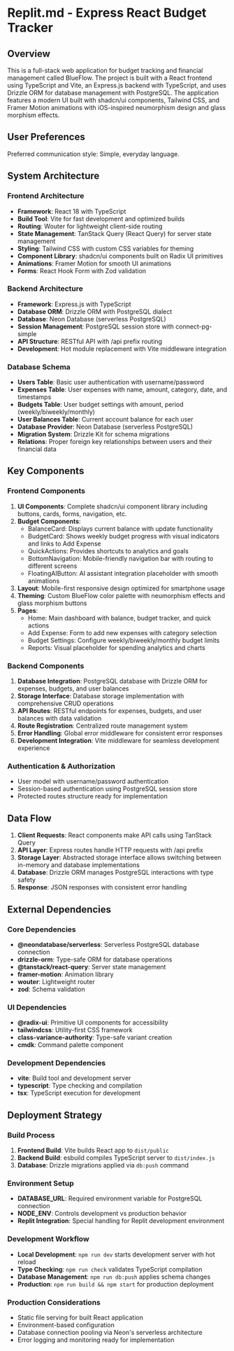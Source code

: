 # Replit.md - Express React Budget Tracker

## Overview

This is a full-stack web application for budget tracking and financial management called BlueFlow. The project is built with a React frontend using TypeScript and Vite, an Express.js backend with TypeScript, and uses Drizzle ORM for database management with PostgreSQL. The application features a modern UI built with shadcn/ui components, Tailwind CSS, and Framer Motion animations with iOS-inspired neumorphism design and glass morphism effects.

## User Preferences

Preferred communication style: Simple, everyday language.

## System Architecture

### Frontend Architecture
- **Framework**: React 18 with TypeScript
- **Build Tool**: Vite for fast development and optimized builds
- **Routing**: Wouter for lightweight client-side routing
- **State Management**: TanStack Query (React Query) for server state management
- **Styling**: Tailwind CSS with custom CSS variables for theming
- **Component Library**: shadcn/ui components built on Radix UI primitives
- **Animations**: Framer Motion for smooth UI animations
- **Forms**: React Hook Form with Zod validation

### Backend Architecture
- **Framework**: Express.js with TypeScript
- **Database ORM**: Drizzle ORM with PostgreSQL dialect
- **Database**: Neon Database (serverless PostgreSQL)
- **Session Management**: PostgreSQL session store with connect-pg-simple
- **API Structure**: RESTful API with /api prefix routing
- **Development**: Hot module replacement with Vite middleware integration

### Database Schema
- **Users Table**: Basic user authentication with username/password
- **Expenses Table**: User expenses with name, amount, category, date, and timestamps
- **Budgets Table**: User budget settings with amount, period (weekly/biweekly/monthly)
- **User Balances Table**: Current account balance for each user
- **Database Provider**: Neon Database (serverless PostgreSQL)
- **Migration System**: Drizzle Kit for schema migrations
- **Relations**: Proper foreign key relationships between users and their financial data

## Key Components

### Frontend Components
1. **UI Components**: Complete shadcn/ui component library including buttons, cards, forms, navigation, etc.
2. **Budget Components**: 
   - BalanceCard: Displays current balance with update functionality
   - BudgetCard: Shows weekly budget progress with visual indicators and links to Add Expense
   - QuickActions: Provides shortcuts to analytics and goals
   - BottomNavigation: Mobile-friendly navigation bar with routing to different screens
   - FloatingAIButton: AI assistant integration placeholder with smooth animations
3. **Layout**: Mobile-first responsive design optimized for smartphone usage
4. **Theming**: Custom BlueFlow color palette with neumorphism effects and glass morphism buttons
5. **Pages**: 
   - Home: Main dashboard with balance, budget tracker, and quick actions
   - Add Expense: Form to add new expenses with category selection
   - Budget Settings: Configure weekly/biweekly/monthly budget limits
   - Reports: Visual placeholder for spending analytics and charts

### Backend Components
1. **Database Integration**: PostgreSQL database with Drizzle ORM for expenses, budgets, and user balances
2. **Storage Interface**: Database storage implementation with comprehensive CRUD operations
3. **API Routes**: RESTful endpoints for expenses, budgets, and user balances with data validation
4. **Route Registration**: Centralized route management system
5. **Error Handling**: Global error middleware for consistent error responses
6. **Development Integration**: Vite middleware for seamless development experience

### Authentication & Authorization
- User model with username/password authentication
- Session-based authentication using PostgreSQL session store
- Protected routes structure ready for implementation

## Data Flow

1. **Client Requests**: React components make API calls using TanStack Query
2. **API Layer**: Express routes handle HTTP requests with /api prefix
3. **Storage Layer**: Abstracted storage interface allows switching between in-memory and database implementations
4. **Database**: Drizzle ORM manages PostgreSQL interactions with type safety
5. **Response**: JSON responses with consistent error handling

## External Dependencies

### Core Dependencies
- **@neondatabase/serverless**: Serverless PostgreSQL database connection
- **drizzle-orm**: Type-safe ORM for database operations
- **@tanstack/react-query**: Server state management
- **framer-motion**: Animation library
- **wouter**: Lightweight router
- **zod**: Schema validation

### UI Dependencies
- **@radix-ui**: Primitive UI components for accessibility
- **tailwindcss**: Utility-first CSS framework
- **class-variance-authority**: Type-safe variant creation
- **cmdk**: Command palette component

### Development Dependencies
- **vite**: Build tool and development server
- **typescript**: Type checking and compilation
- **tsx**: TypeScript execution for development

## Deployment Strategy

### Build Process
1. **Frontend Build**: Vite builds React app to `dist/public`
2. **Backend Build**: esbuild compiles TypeScript server to `dist/index.js`
3. **Database**: Drizzle migrations applied via `db:push` command

### Environment Setup
- **DATABASE_URL**: Required environment variable for PostgreSQL connection
- **NODE_ENV**: Controls development vs production behavior
- **Replit Integration**: Special handling for Replit development environment

### Development Workflow
- **Local Development**: `npm run dev` starts development server with hot reload
- **Type Checking**: `npm run check` validates TypeScript compilation
- **Database Management**: `npm run db:push` applies schema changes
- **Production**: `npm run build && npm start` for production deployment

### Production Considerations
- Static file serving for built React application
- Environment-based configuration
- Database connection pooling via Neon's serverless architecture
- Error logging and monitoring ready for implementation